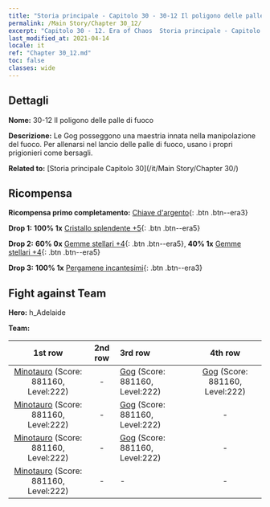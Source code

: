 ```yaml
---
title: "Storia principale - Capitolo 30 - 30-12 Il poligono delle palle di fuoco"
permalink: /Main Story/Chapter 30_12/
excerpt: "Capitolo 30 - 12. Era of Chaos  Storia principale - Capitolo 30_12. 30-12 Il poligono delle palle di fuoco"
last_modified_at: 2021-04-14
locale: it
ref: "Chapter 30_12.md"
toc: false
classes: wide
---
```


## Dettagli

 **Nome:** 30-12 Il poligono delle palle di fuoco

 **Descrizione:** Le Gog posseggono una maestria innata nella manipolazione del fuoco. Per allenarsi nel lancio delle palle di fuoco, usano i propri prigionieri come bersagli.

 **Related to:** [Storia principale Capitolo 30](/it/Main Story/Chapter 30/)

## Ricompensa

 **Ricompensa primo completamento:** [Chiave d'argento](/it/Items/con_693/){: .btn .btn--era3}

 **Drop 1:** **100% 1x** [Cristallo splendente +5](/it/Items/mat_101/){: .btn .btn--era5}

 **Drop 2:** **60% 0x** [Gemme stellari +4](/it/Items/mat_93/){: .btn .btn--era5}, **40% 1x** [Gemme stellari +4](/it/Items/mat_93/){: .btn .btn--era5}

 **Drop 3:** **100% 1x** [Pergamene incantesimi](/it/Items/con_694/){: .btn .btn--era3}


## Fight against Team
 **Hero:** h_Adelaide

 **Team:**


  | 1st row | 2nd row | 3rd row | 4th row |
  |:----:|:----:|:----|:----:|
  | [Minotauro](/it/units/Minotaur/) (Score: 881160, Level:222)  | - | [Gog](/it/units/Gog/) (Score: 881160, Level:222)  | [Gog](/it/units/Gog/) (Score: 881160, Level:222)  |
  | [Minotauro](/it/units/Minotaur/) (Score: 881160, Level:222)  | - | [Gog](/it/units/Gog/) (Score: 881160, Level:222)  | - |
  | [Minotauro](/it/units/Minotaur/) (Score: 881160, Level:222)  | - | [Gog](/it/units/Gog/) (Score: 881160, Level:222)  | - |
  | [Minotauro](/it/units/Minotaur/) (Score: 881160, Level:222)  | - | - | - |


